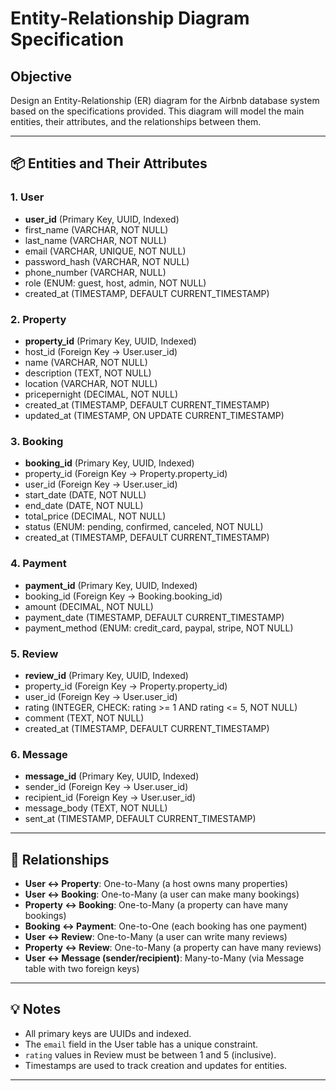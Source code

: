 # Entity-Relationship Diagram Specification

## Objective
Design an Entity-Relationship (ER) diagram for the Airbnb database system based on the specifications provided. This diagram will model the main entities, their attributes, and the relationships between them.

---

## 📦 Entities and Their Attributes

### 1. User
- **user_id** (Primary Key, UUID, Indexed)
- first_name (VARCHAR, NOT NULL)
- last_name (VARCHAR, NOT NULL)
- email (VARCHAR, UNIQUE, NOT NULL)
- password_hash (VARCHAR, NOT NULL)
- phone_number (VARCHAR, NULL)
- role (ENUM: guest, host, admin, NOT NULL)
- created_at (TIMESTAMP, DEFAULT CURRENT_TIMESTAMP)

### 2. Property
- **property_id** (Primary Key, UUID, Indexed)
- host_id (Foreign Key → User.user_id)
- name (VARCHAR, NOT NULL)
- description (TEXT, NOT NULL)
- location (VARCHAR, NOT NULL)
- pricepernight (DECIMAL, NOT NULL)
- created_at (TIMESTAMP, DEFAULT CURRENT_TIMESTAMP)
- updated_at (TIMESTAMP, ON UPDATE CURRENT_TIMESTAMP)

### 3. Booking
- **booking_id** (Primary Key, UUID, Indexed)
- property_id (Foreign Key → Property.property_id)
- user_id (Foreign Key → User.user_id)
- start_date (DATE, NOT NULL)
- end_date (DATE, NOT NULL)
- total_price (DECIMAL, NOT NULL)
- status (ENUM: pending, confirmed, canceled, NOT NULL)
- created_at (TIMESTAMP, DEFAULT CURRENT_TIMESTAMP)

### 4. Payment
- **payment_id** (Primary Key, UUID, Indexed)
- booking_id (Foreign Key → Booking.booking_id)
- amount (DECIMAL, NOT NULL)
- payment_date (TIMESTAMP, DEFAULT CURRENT_TIMESTAMP)
- payment_method (ENUM: credit_card, paypal, stripe, NOT NULL)

### 5. Review
- **review_id** (Primary Key, UUID, Indexed)
- property_id (Foreign Key → Property.property_id)
- user_id (Foreign Key → User.user_id)
- rating (INTEGER, CHECK: rating >= 1 AND rating <= 5, NOT NULL)
- comment (TEXT, NOT NULL)
- created_at (TIMESTAMP, DEFAULT CURRENT_TIMESTAMP)

### 6. Message
- **message_id** (Primary Key, UUID, Indexed)
- sender_id (Foreign Key → User.user_id)
- recipient_id (Foreign Key → User.user_id)
- message_body (TEXT, NOT NULL)
- sent_at (TIMESTAMP, DEFAULT CURRENT_TIMESTAMP)

---

## 🔗 Relationships

- **User ↔ Property**: One-to-Many (a host owns many properties)
- **User ↔ Booking**: One-to-Many (a user can make many bookings)
- **Property ↔ Booking**: One-to-Many (a property can have many bookings)
- **Booking ↔ Payment**: One-to-One (each booking has one payment)
- **User ↔ Review**: One-to-Many (a user can write many reviews)
- **Property ↔ Review**: One-to-Many (a property can have many reviews)
- **User ↔ Message (sender/recipient)**: Many-to-Many (via Message table with two foreign keys)

---

## 💡 Notes
- All primary keys are UUIDs and indexed.
- The `email` field in the User table has a unique constraint.
- `rating` values in Review must be between 1 and 5 (inclusive).
- Timestamps are used to track creation and updates for entities.

---


